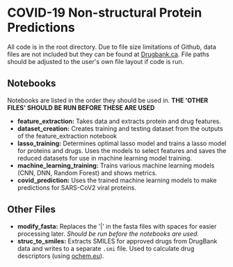 # COVID-19 Non-structural Protein Predictions
All code is in the root directory. Due to file size limitations of Github, data files are not included but they can be found at [Drugbank.ca](drugbank.ca). File paths should be adjusted to the user's own file layout if code is run.

## Notebooks
Notebooks are listed in the order they should be used in. **THE 'OTHER FILES' SHOULD BE RUN BEFORE THESE ARE USED**

* **feature_extraction:** Takes data and extracts protein and drug features.
* **dataset_creation:** Creates training and testing dataset from the outputs of the feature_extraction notebook
* **lasso_training:** Determines optimal lasso model and trains a lasso model for proteins and drugs. Uses the models to select features and saves the reduced datasets for use in machine learning model training.
* **machine_learning_training:** Trains various machine learning models (CNN, DNN, Random Forest) and shows metrics.
* **covid_prediction:** Uses the trained machine learning models to make predictions for SARS-CoV2 viral proteins.

## Other Files

* **modify_fasta:** Replaces the '|' in the fasta files with spaces for easier processing later. *Should be run before the notebooks are used.*
* **struc_to_smiles:** Extracts SMILES for approved drugs from DrugBank data and writes to a separate `.smi` file. Used to calculate drug descriptors (using [ochem.eu](ochem.eu)).
